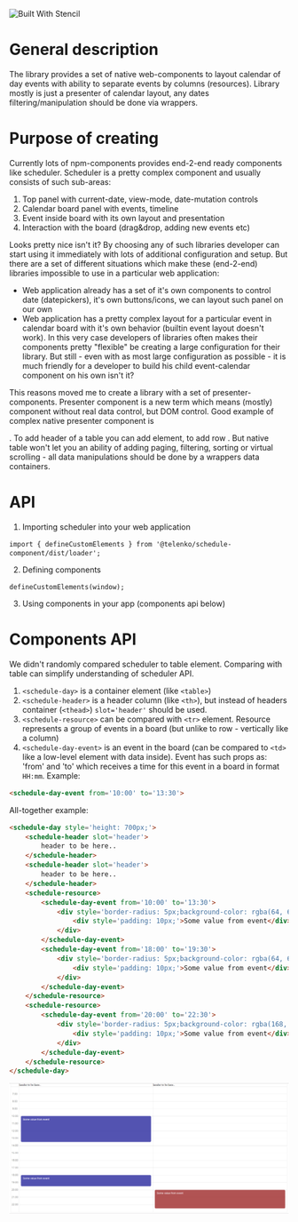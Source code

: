 ![Built With Stencil](https://img.shields.io/badge/-Built%20With%20Stencil-16161d.svg?logo=data%3Aimage%2Fsvg%2Bxml%3Bbase64%2CPD94bWwgdmVyc2lvbj0iMS4wIiBlbmNvZGluZz0idXRmLTgiPz4KPCEtLSBHZW5lcmF0b3I6IEFkb2JlIElsbHVzdHJhdG9yIDE5LjIuMSwgU1ZHIEV4cG9ydCBQbHVnLUluIC4gU1ZHIFZlcnNpb246IDYuMDAgQnVpbGQgMCkgIC0tPgo8c3ZnIHZlcnNpb249IjEuMSIgaWQ9IkxheWVyXzEiIHhtbG5zPSJodHRwOi8vd3d3LnczLm9yZy8yMDAwL3N2ZyIgeG1sbnM6eGxpbms9Imh0dHA6Ly93d3cudzMub3JnLzE5OTkveGxpbmsiIHg9IjBweCIgeT0iMHB4IgoJIHZpZXdCb3g9IjAgMCA1MTIgNTEyIiBzdHlsZT0iZW5hYmxlLWJhY2tncm91bmQ6bmV3IDAgMCA1MTIgNTEyOyIgeG1sOnNwYWNlPSJwcmVzZXJ2ZSI%2BCjxzdHlsZSB0eXBlPSJ0ZXh0L2NzcyI%2BCgkuc3Qwe2ZpbGw6I0ZGRkZGRjt9Cjwvc3R5bGU%2BCjxwYXRoIGNsYXNzPSJzdDAiIGQ9Ik00MjQuNywzNzMuOWMwLDM3LjYtNTUuMSw2OC42LTkyLjcsNjguNkgxODAuNGMtMzcuOSwwLTkyLjctMzAuNy05Mi43LTY4LjZ2LTMuNmgzMzYuOVYzNzMuOXoiLz4KPHBhdGggY2xhc3M9InN0MCIgZD0iTTQyNC43LDI5Mi4xSDE4MC40Yy0zNy42LDAtOTIuNy0zMS05Mi43LTY4LjZ2LTMuNkgzMzJjMzcuNiwwLDkyLjcsMzEsOTIuNyw2OC42VjI5Mi4xeiIvPgo8cGF0aCBjbGFzcz0ic3QwIiBkPSJNNDI0LjcsMTQxLjdIODcuN3YtMy42YzAtMzcuNiw1NC44LTY4LjYsOTIuNy02OC42SDMzMmMzNy45LDAsOTIuNywzMC43LDkyLjcsNjguNlYxNDEuN3oiLz4KPC9zdmc%2BCg%3D%3D&colorA=16161d&style=flat-square)

# General description
The library provides a set of native web-components to layout calendar of day events with ability to separate events by columns (resources). Library mostly is just a presenter of calendar layout, any dates filtering/manipulation should be done via wrappers.

# Purpose of creating
Currently lots of npm-components provides end-2-end ready components like scheduler. Scheduler is a pretty complex component and usually consists of such sub-areas:
1. Top panel with current-date, view-mode, date-mutation controls
2. Calendar board panel with events, timeline
3. Event inside board with its own layout and presentation
4. Interaction with the board (drag&drop, adding new events etc)

Looks pretty nice isn't it? By choosing any of such libraries developer can start using it immediately with lots of additional configuration and setup.
But there are a set of different situations which make these (end-2-end) libraries impossible to use in a particular web application:
- Web application already has a set of it's own components to control date (datepickers), it's own buttons/icons, we can layout such panel on our own
- Web application has a pretty complex layout for a particular event in calendar board with it's own behavior (builtin event layout doesn't work). In this very case developers of libraries often makes their components pretty "flexible" be creating a large configuration for their library. But still - even with as most large configuration as possible - it is much friendly for a developer to build his child event-calendar component on his own isn't it?

This reasons moved me to create a library with a set of presenter-components. Presenter component is a new term which means (mostly) component without real data control, but DOM control. Good example of complex native presenter component is <table>. To add header of a table you can add <thead> element, to add row <tr>. But native table won't let you an ability of adding paging, filtering, sorting or virtual scrolling - all data manipulations should be done by a wrappers data containers.

# API
1. Importing scheduler into your web application
```
import { defineCustomElements } from '@telenko/schedule-component/dist/loader';
```
2. Defining components
```
defineCustomElements(window);
```
3. Using components in your app (components api below)

# Components API
We didn't randomly compared scheduler to table element. Comparing with table can simplify understanding of scheduler API.
1. ```<schedule-day>``` is a container element (like ```<table>```)
2. ```<schedule-header>``` is a header column (like ```<th>```), but instead of headers container (```<thead>```) ```slot='header'``` should be used.
3. ```<schedule-resource>``` can be compared with ```<tr>``` element. Resource represents a group of events in a board (but unlike to row - vertically like a column)
4. ```<schedule-day-event>``` is an event in the board (can be compared to ```<td>``` like a low-level element with data inside). Event has such props as: 'from' and 'to' which receives a time for this event in a board in format ```HH:mm```. 
Example: 
```HTML
<schedule-day-event from='10:00' to='13:30'>
```

All-together example:
```HTML
<schedule-day style='height: 700px;'>
    <schedule-header slot='header'>
        header to be here..
    </schedule-header>
    <schedule-header slot='header'>
        header to be here..
    </schedule-header>
    <schedule-resource>
        <schedule-day-event from='10:00' to='13:30'>
            <div style='border-radius: 5px;background-color: rgba(64, 64, 168, 0.9);color: white;'>
                <div style='padding: 10px;'>Some value from event</div>
            </div>
        </schedule-day-event>
        <schedule-day-event from='18:00' to='19:30'>
            <div style='border-radius: 5px;background-color: rgba(64, 64, 168, 0.9);color: white;'>
                <div style='padding: 10px;'>Some value from event</div>
            </div>
        </schedule-day-event>
    </schedule-resource>
    <schedule-resource>
        <schedule-day-event from='20:00' to='22:30'>
            <div style='border-radius: 5px;background-color: rgba(168, 64, 64, 0.9);color: white;'>
                <div style='padding: 10px;'>Some value from event</div>
            </div>
        </schedule-day-event>
    </schedule-resource>
</schedule-day>
```

![Alt text](example.PNG)
